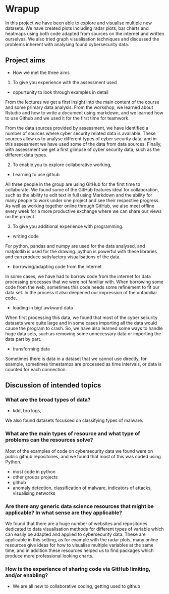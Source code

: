 # Wrapup 

In this project we have been able to explore and visualise multiple new datasets. We have created plots including radar plots, bar charts and heatmaps using both code adapted from sources on the internet and written ourselves. We also tried graph visualisation techniques and discussed the problems inherent with analysing found cybersecurity data.

## Project aims 
* How we met the three aims
1. To give you experience with the assessment used
* oppurtunity to look through examples in detail

From the lectures we get a first insight into the main content of the course and some primary data analysis. From the workshop, we learned about Rstudio and how to write a document using markdown, and we learned how to use Github and we used it for the first time for teamwork.

From the data sources provided by assessment, we have identified a number of sources where cyber security related data is available. These sources allow us to analyse different types of cyber security data, and in this assessment we have used some of the data from data sources. Finally, with assessment we get a first glimpse of cyber security data, such as the different data types.

2. To enable you to explore collaborative working,
* Learning to use github

All three people in the group are using GitHub for the first time to collaborate. We found some of the GitHub features ideal for collaboration, such as the ability to edit text in full using Markdown and the ability for many people to work under one project and see their respective progress. As well as working together online through GitHub, we also meet offline every week for a more productive exchange where we can share our views on the project.

3. To give you additional experience with programming.
* writing code

For python, pandas and numpy are used for the data analysed, and matplotlib is used for the drawing. python is powerful with these libraries and can produce satisfactory visualisations of the data.

* borrowing/adapting code from the internet

In some cases, we have had to borrow code from the internet for data processing processes that we were not familiar with. When borrowing some code from the web, sometimes this code needs some refinement to fit our data set. In the process it also deepened our impression of the unfamiliar code.

* loading in big/ awkward data

When first processing this data, we found that most of the cyber security datasets were quite large and in some cases importing all the data would cause the program to crash. So, we have also learned some ways to handle huge data sets, such as removing some unnecessary data or importing the data part by part.

* transforming data

Sometimes there is data in a dataset that we cannot use directly, for example, sometimes timestamps are processed as time intervals, or data is counted for each connection.

## Discussion of intended topics

### What are the broad types of data?
* kdd, bro logs, 

We also found datasets focussed on classifying types of malware.

### What are the main types of resource and what type of problems can the resources solve?
Most of the examples of code on cybersecurity data we found were on public github repositories, and we found that most of this was coded using Python. 

* most code in python
* other groups projects
* github
* anomaly detection, classification of malware, indicators of attacks, visualising networks  


### Are there any generic data science resources that might be applicable? In what sense are they applicable?
We found that there are a huge number of websites and repositories dedicated to data visualisation methods for different types of variable which can easily be adapted and applied to cybersecurity data. These are applicable in this setting, as for example with the radar plots, many online resources give ideas for how to visualise multiple variables at the same time, and in addition these resources helped us to find packages which produce more professional looking charts.

### How is the experience of sharing code via GitHub limiting, and/or enabling?
* We are all new to collaborative coding, getting used to github
